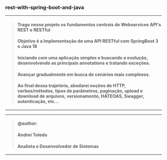 ### rest-with-spring-boot-and-java

---
> #### Trago nesse projeto os fundamentos centrais de Webservices API's REST e RESTful
> #### Objetivo é a Implementação de uma API RESTful com SpringBoot 3 e Java 18
> #### Iniciando com uma aplicação simples e buscando a evolução, desenvolvendo as principais annotations e tratando exceções. 
> #### Avançar gradualmente em busca de cenários mais complexos.
> #### Ao final dessa trajetória, abodarei noções de HTTP, verbos/métodos, tipos de parâmetros, paginação, upload e download de arquivos, versionamento, HATEOAS, Swagger, autenticação, etc...

---

----
>#### @author:                             
>#### Andrei Toledo                        
>#### Analista e Desenvolvedor de Sistemas 
----




